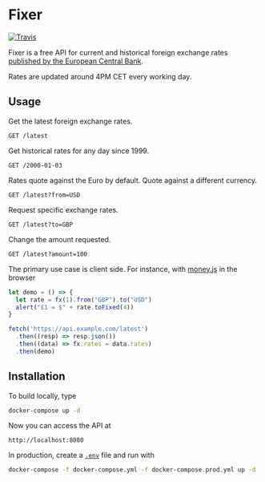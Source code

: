 # Fixer

[![Travis](https://travis-ci.org/hakanensari/fixer.svg)](https://travis-ci.org/hakanensari/fixer)

Fixer is a free API for current and historical foreign exchange rates [published by the European Central Bank](https://www.ecb.europa.eu/stats/policy_and_exchange_rates/euro_reference_exchange_rates/html/index.en.html).

Rates are updated around 4PM CET every working day.

## Usage

Get the latest foreign exchange rates.

```http
GET /latest
```

Get historical rates for any day since 1999.

```http
GET /2000-01-03
```

Rates quote against the Euro by default. Quote against a different currency.

```http
GET /latest?from=USD
```

Request specific exchange rates.

```http
GET /latest?to=GBP
```

Change the amount requested.

```http
GET /latest?amount=100
```

The primary use case is client side. For instance, with [money.js](https://openexchangerates.github.io/money.js/) in the browser

```js
let demo = () => {
  let rate = fx(1).from("GBP").to("USD")
  alert("£1 = $" + rate.toFixed(4))
}

fetch('https://api.example.com/latest')
  .then((resp) => resp.json())
  .then((data) => fx.rates = data.rates)
  .then(demo)
```

## Installation

To build locally, type

```bash
docker-compose up -d
```

Now you can access the API at

```
http://localhost:8080
```

In production, create a [`.env`](.env.example) file and run with

```bash
docker-compose -f docker-compose.yml -f docker-compose.prod.yml up -d
```

